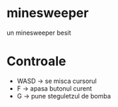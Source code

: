 # minesweeper
un minesweeper besit

# Controale
* WASD -> se misca cursorul
* F -> apasa butonul curent
* G -> pune steguletzul de bomba
